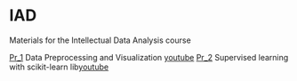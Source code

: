 # IAD
Materials for the Intellectual Data Analysis course

[Pr_1](https://github.com/natsakh/IAD/tree/main/Pr_1) Data Preprocessing and Visualization [youtube](https://youtu.be/vWCADTX1-SI)
[Pr_2](https://github.com/natsakh/IAD/tree/main/Pr_2) Supervised learning with scikit-learn lib[youtube](https://youtu.be/1CcxZ8Pk8-c)
